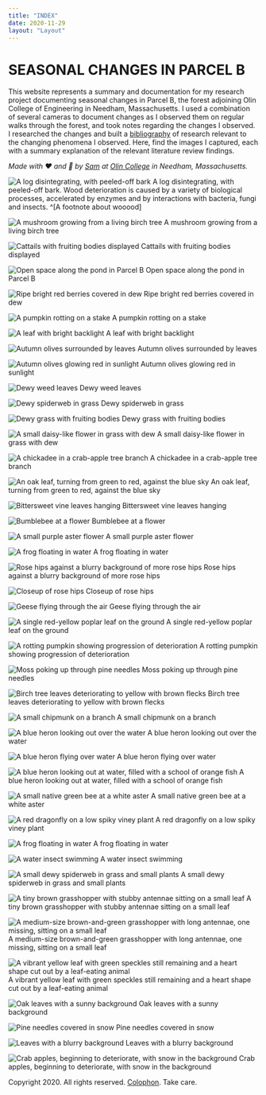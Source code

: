 ```yaml
---
title: "INDEX"
date: 2020-11-29
layout: "Layout"
---
```


# SEASONAL CHANGES IN PARCEL B

This website represents a summary and documentation for my research project documenting seasonal changes in Parcel B, the forest adjoining Olin College of Engineering in Needham, Massachusetts. I used a combination of several cameras to document changes as I observed them on regular walks through the forest, and took notes regarding the changes I observed. I researched the changes and built a [bibliography](bibliography.md) of research relevant to the changing phenomena I observed. Here, find the images I captured, each with a summary explanation of the relevant literature review findings.

*Made with ❤️ and 📸 by [Sam](https://sam.daitzman.com) at [Olin College](https://www.olin.edu) in Needham, Massachusetts.*

<div class="photos">

![A log disintegrating, with peeled-off bark](./img/IMG_0311.jpg)
A log disintegrating, with peeled-off bark. Wood deterioration is caused by a variety of biological processes, accelerated by enzymes and by interactions with bacteria, fungi and insects. ^[A footnote about wooood]


![A mushroom growing from a living birch tree](./img/IMG_0313.jpg)
A mushroom growing from a living birch tree


![Cattails with fruiting bodies displayed](./img/IMG_0322.jpg)
Cattails with fruiting bodies displayed


![Open space along the pond in Parcel B](./img/IMG_0323.jpg)
Open space along the pond in Parcel B


![Ripe bright red berries covered in dew](./img/IMG_9621.jpg)
Ripe bright red berries covered in dew

![A pumpkin rotting on a stake](./img/IMG_0309.jpg)
A pumpkin rotting on a stake



![A leaf with bright backlight](./img/IMG_9622.jpg)
A leaf with bright backlight


![Autumn olives surrounded by leaves](./img/IMG_9625.jpg)
Autumn olives surrounded by leaves


![Autumn olives glowing red in sunlight](./img/IMG_9626.jpg)
Autumn olives glowing red in sunlight


![Dewy weed leaves](./img/IMG_9629.jpg)
Dewy weed leaves


![Dewy spiderweb in grass](./img/IMG_9630.jpg)
Dewy spiderweb in grass


![Dewy grass with fruiting bodies](./img/IMG_9632.jpg)
Dewy grass with fruiting bodies


![A small daisy-like flower in grass with dew](./img/IMG_9637.jpg)
A small daisy-like flower in grass with dew


![A chickadee in a crab-apple tree branch](./img/IMG_9645.jpg)
A chickadee in a crab-apple tree branch


![An oak leaf, turning from green to red, against the blue sky](./img/IMG_9648.jpg)
An oak leaf, turning from green to red, against the blue sky


![Bittersweet vine leaves hanging](./img/IMG_9649.jpg)
Bittersweet vine leaves hanging


![Bumblebee at a flower](./img/IMG_9659.jpg)
Bumblebee at a flower


![A small purple aster flower](./img/IMG_9664.jpg)
A small purple aster flower


![A frog floating in water](./img/IMG_9665.jpg)
A frog floating in water


![Rose hips against a blurry background of more rose hips](./img/IMG_9676.jpg)
Rose hips against a blurry background of more rose hips


![Closeup of rose hips](./img/IMG_9677.jpg)
Closeup of rose hips


![Geese flying through the air](./img/IMG_9685.jpg)
Geese flying through the air


![A single red-yellow poplar leaf on the ground](./img/IMG_9849.jpg)
A single red-yellow poplar leaf on the ground


![A rotting pumpkin showing progression of deterioration](./img/IMG_9850.jpg)
A rotting pumpkin showing progression of deterioration


![Moss poking up through pine needles](./img/IMG_9854.jpg)
Moss poking up through pine needles


![Birch tree leaves deteriorating to yellow with brown flecks](./img/IMG_9856.jpg)
Birch tree leaves deteriorating to yellow with brown flecks


![A small chipmunk on a branch](./img/IMG_9857.jpg)
A small chipmunk on a branch


![A blue heron looking out over the water](./img/IMG_9862.jpg)
A blue heron looking out over the water


![A blue heron flying over water](./img/IMG_9867.jpg)
A blue heron flying over water


![A blue heron looking out at water, filled with a school of orange fish](./img/IMG_9872.jpg)
A blue heron looking out at water, filled with a school of orange fish


![A small native green bee at a white aster](./img/IMG_9873.jpg)
A small native green bee at a white aster


![A red dragonfly on a low spiky viney plant](./img/IMG_9879.jpg)
A red dragonfly on a low spiky viney plant


![A frog floating in water](./img/IMG_9887.jpg)
A frog floating in water


![A water insect swimming](./img/IMG_9888.jpg)
A water insect swimming


![A small dewy spiderweb in grass and small plants](./img/IMG_9890.jpg)
A small dewy spiderweb in grass and small plants


![A tiny brown grasshopper with stubby antennae sitting on a small leaf](./img/IMG_9898.jpg)
A tiny brown grasshopper with stubby antennae sitting on a small leaf


![A medium-size brown-and-green grasshopper with long antennae, one missing, sitting on a small leaf](./img/IMG_9902.jpg)
A medium-size brown-and-green grasshopper with long antennae, one missing, sitting on a small leaf


![A vibrant yellow leaf with green speckles still remaining and a heart shape cut out by a leaf-eating animal](./img/IMG_9906.jpg)
A vibrant yellow leaf with green speckles still remaining and a heart shape cut out by a leaf-eating animal


![Oak leaves with a sunny background](./img/IMG_9969.jpg)
Oak leaves with a sunny background


![Pine needles covered in snow](./img/IMG_9971.jpg)
Pine needles covered in snow


![Leaves with a blurry background](./img/IMG_9975.jpg)
Leaves with a blurry background


![Crab apples, beginning to deteriorate, with snow in the background](./img/IMG_9986.jpg)
Crab apples, beginning to deteriorate, with snow in the background

</div>

Copyright 2020. All rights reserved. [Colophon](colophon.md). Take care.

<br><br><br><br>